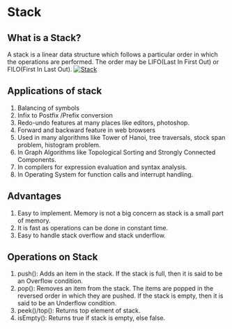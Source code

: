 # Stack

## What is a Stack?
A stack is a linear data structure which follows a particular order in which the operations are performed. The order may be LIFO(Last In First Out) or FILO(First In Last Out).
[![Stack](https://media.geeksforgeeks.org/wp-content/uploads/stack.png)](https://media.geeksforgeeks.org/wp-content/uploads/stack.png)

## Applications of stack
1. Balancing of symbols
2. Infix to Postfix /Prefix conversion
3. Redo-undo features at many places like editors, photoshop.
4. Forward and backward feature in web browsers
5. Used in many algorithms like Tower of Hanoi, tree traversals, stock span problem, histogram problem.
6. In Graph Algorithms like Topological Sorting and Strongly Connected Components.
7. In compilers for expression evaluation and syntax analysis.
8. In Operating System for function calls and interrupt handling.

## Advantages
1. Easy to implement. Memory is not a big concern as stack is a small part of memory.
2. It is fast as operations can be done in constant time.
3. Easy to handle stack overflow and stack underflow.

## Operations on Stack
1. push(): Adds an item in the stack. If the stack is full, then it is said to be an Overflow condition.
2. pop(): Removes an item from the stack. The items are popped in the reversed order in which they are pushed. If the stack is empty, then it is said to be an Underflow condition.
3. peek()/top(): Returns top element of stack.
4. isEmpty(): Returns true if stack is empty, else false.


